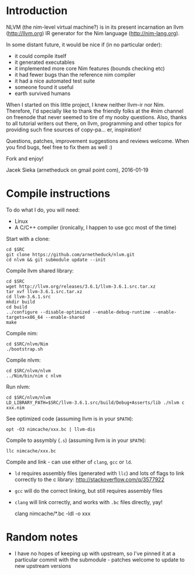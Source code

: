# Introduction

NLVM (the nim-level virtual machine?) is in its present incarnation an llvm 
(http://llvm.org) IR generator for the Nim language (http://nim-lang.org).

In some distant future, it would be nice if (in no particular order):
* it could compile itself
* it generated executables
* it implemented more core Nim features (bounds checking etc)
* it had fewer bugs than the reference nim compiler
* it had a nice automated test suite
* someone found it useful
* earth survived humans

When I started on this little project, I knew neither llvm-ir nor Nim.
Therefore, I'd specially like to thank the friendly folks at the #nim 
channel on freenode that never seemed to tire of my nooby questions. 
Also, thanks to all tutorial writers out there, on llvm, programming 
and other topics for providing such fine sources of copy-pa... er, 
inspiration!

Questions, patches, improvement suggestions and reviews welcome. When 
you find bugs, feel free to fix them as well :)

Fork and enjoy!

Jacek Sieka (arnetheduck on gmail point com), 2016-01-19

# Compile instructions

To do what I do, you will need:
* Linux
* A C/C++ compiler (ironically, I happen to use gcc most of the time)

Start with a clone:

    cd $SRC
    git clone https://github.com/arnetheduck/nlvm.git
    cd nlvm && git submodule update --init

Compile llvm shared library:

    cd $SRC
    wget http://llvm.org/releases/3.6.1/llvm-3.6.1.src.tar.xz
    tar xvf llvm-3.6.1.src.tar.xz
    cd llvm-3.6.1.src
    mkdir build
    cd build
    ../configure --disable-optimized --enable-debug-runtime --enable-targets=x86_64 --enable-shared 
    make

Compile nim:

    cd $SRC/nlvm/Nim
    ./bootstrap.sh

Compile nlvm:

    cd $SRC/nlvm/nlvm
    ../Nim/bin/nim c nlvm

Run nlvm:

    cd $SRC/nlvm/nlvm
    LD_LIBRARY_PATH=$SRC/llvm-3.6.1.src/build/Debug+Asserts/lib ./nlvm c xxx.nim

See optimized code (assuming llvm is in your `$PATH`):

    opt -O3 nimcache/xxx.bc | llvm-dis

Compile to assymbly (`.s`) (assuming llvm is in your `$PATH`):

    llc nimcache/xxx.bc

Compile and link - can use either of `clang`, `gcc` or `ld`.
* `ld` requires assembly files (generated with `llc`) and lots of flags
  to link correctly to the c library: http://stackoverflow.com/q/3577922
* `gcc` will do the correct linking, but still requires assembly files
* `clang` will link correctly, and works with `.bc` files directly, yay!

    clang nimcache/*.bc -ldl -o xxx


# Random notes

* I have no hopes of keeping up with upstream, so I've pinned it at a particular commit
  with the submodule - patches welcome to update to new upstream versions
